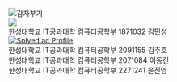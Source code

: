 ![감자부기](https://user-images.githubusercontent.com/119108596/219055154-33261f56-d889-444b-ad4e-17bfe5215e98.jpeg)  
<img src="https://img.shields.io/badge/c-white?style=flat&logo=CLanguage&logoColor=#A8B9CC"/>  
한성대학교 IT공과대학 컴퓨터공학부 1871032 김민성  
[![Solved.ac Profile](http://mazassumnida.wtf/api/v2/generate_badge?boj=ktwykhs)](https://solved.ac/ktwykhs/)  
한성대학교 IT공과대학 컴퓨터공학부 2091155 김주호  
한성대학교 IT공과대학 컴퓨터공학부 2071084 이동건  
한성대학교 IT공과대학 컴퓨터공학부 2271241 윤진영
